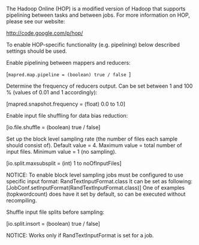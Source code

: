 The Hadoop Online (HOP) is a modified version of Hadoop
that supports pipelining between tasks and between jobs. For more
information on HOP, please see our website:

   http://code.google.com/p/hop/

To enable HOP-specific functionality (e.g. pipelining) below described settings should be used.

Enable pipelining between mappers and reducers:

[<code>mapred.map.pipeline = (boolean) true / false </code>]

Determine the frequency of reducers output. Can be set between 1 and
100 % (values of 0.01 and 1 accordingly):

   [mapred.snapshot.frequency = (float) 0.0 to 1.0]

Enable input file shuffling for data bias reduction:

   [io.file.shuffle = (boolean) true / false]

Set up the block level sampling rate (the number of files each sample
should consist of). 
Default value = 4. 
Maximum value = total number of input files. 
Minimum value = 1 (no sampling).

[io.split.maxsubsplit = (int) 1 to noOfInputFiles]

NOTICE:
To enable block level sampling jobs must be configured to use specific
input format: RandTextInputFormat.class It can be set as following:
[JobConf.setInputFormat(RandTextInputFormat.class)]
One of examples (topkwordcount) does have it set by default, so can
be executed without recompiling.

Shuffle input file splits before sampling:

[io.split.insort = (boolean) true / false]

NOTICE: 
Works only if RandTextInputFormat is set for a job.

